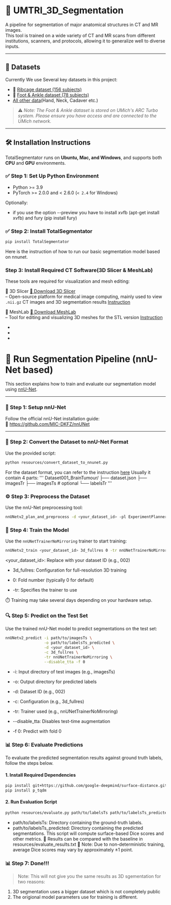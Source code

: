 # 🧠 UMTRI_3D_Segmentation

A pipeline for segmentation of major anatomical structures in CT and MR images.  
This tool is trained on a wide variety of CT and MR scans from different institutions, scanners, and protocols, allowing it to generalize well to diverse inputs.

---

## 📂 Datasets

Currently We use Several key datasets in this project:

- 🦴 [Ribcage dataset (156 subjects)](https://www.dropbox.com/home/Xingyang%20Cui/TotalSegmentator_FineTuning)
- 🦶 [Foot & Ankle dataset (78 subjects)](https://armis2.arc-ts.umich.edu/pun/sys/dashboard/files/fs//nfs/turbo/coe-mreedsensitive/Processing/Foot_and_Ankle/SK/Raw_Data)
- [All other data](https://armis2.arc-ts.umich.edu/pun/sys/dashboard/files/fs//nfs/turbo/coe-mreedsensitive/Processing)(Hand, Neck, Cadaver etc.)

> ⚠️ *Note: The Foot & Ankle dataset is stored on UMich's ARC Turbo system. Please ensure you have access and are connected to the UMich network.*

---

## 🛠️ Installation Instructions

TotalSegmentator runs on **Ubuntu, Mac, and Windows**, and supports both **CPU** and **GPU** environments.

### ✅ Step 1: Set Up Python Environment

- Python >= 3.9  
- PyTorch >= 2.0.0 and < 2.6.0 (`< 2.4` for Windows)

Optionally:
* if you use the option --preview you have to install xvfb (apt-get install xvfb) and fury (pip install fury)


### ✅ Step 2: Install TotalSegmentator
```bash
pip install TotalSegmentator
```
Here is the instruction of how to run our basic segmentation model based on nnunet.


### Step 3: Install Required CT Software(3D Slicer & MeshLab)
These tools are required for visualization and mesh editing:

🧰 3D Slicer [🔗 Download 3D Slicer](https://www.meshlab.net/)            
– Open-source platform for medical image computing, mainly used to view `.nii.gz` CT images and 3D segmentation results [Instruction](https://github.com/XingyangCui/UMTRI_3D_Segmentation/blob/main/3D_Slicer_Instruction)

🧱 MeshLab [🔗 Download MeshLab](https://www.slicer.org/)    
– Tool for editing and visualizing 3D meshes for the STL version [Instruction](https://github.com/XingyangCui/UMTRI_3D_Segmentation/blob/main/MeshLab_Instruction)




-
-
-
# 🚀 Run Segmentation Pipeline (nnU-Net based)

This section explains how to train and evaluate our segmentation model using [nnU-Net](https://github.com/MIC-DKFZ/nnUNet).

---

### 🔧 Step 1: Setup nnU-Net

Follow the official nnU-Net installation guide:  
🔗 https://github.com/MIC-DKFZ/nnUNet

---

### 📁 Step 2: Convert the Dataset to nnU-Net Format

Use the provided script:

```bash
python resources/convert_dataset_to_nnunet.py
```
For the dataset format, you can refer to the instruction [here](https://github.com/MIC-DKFZ/nnUNet/blob/master/documentation/dataset_format.md)
Usually it contain 4 parts:
'''
Dataset001_BrainTumour/
├── dataset.json
├── imagesTr
├── imagesTs  # optional
└── labelsTr
'''

### ⚙️ Step 3: Preprocess the Dataset

Use the nnU-Net preprocessing tool:

```bash
nnUNetv2_plan_and_preprocess -d <your_dataset_id> -pl ExperimentPlanner -c 3d_fullres -np 2
```

### 🧠 Step 4: Train the Model

Use the `nnUNetTrainerNoMirroring` trainer to start training:

```bash
nnUNetv2_train <your_dataset_id> 3d_fullres 0 -tr nnUNetTrainerNoMirroring
```
<your_dataset_id>: Replace with your dataset ID (e.g., 002)

* 3d_fullres: Configuration for full-resolution 3D training

* 0: Fold number (typically 0 for default)

* -tr: Specifies the trainer to use

⏱️ Training may take several days depending on your hardware setup.

### 🔍 Step 5: Predict on the Test Set

Use the trained nnU-Net model to predict segmentations on the test set:

```bash
nnUNetv2_predict -i path/to/imagesTs \
                 -o path/to/labelsTs_predicted \
                 -d <your_dataset_id> \
                 -c 3d_fullres \
                 -tr nnUNetTrainerNoMirroring \
                 --disable_tta -f 0
```
* -i: Input directory of test images (e.g., imagesTs)

* -o: Output directory for predicted labels

* -d: Dataset ID (e.g., 002)

* -c: Configuration (e.g., 3d_fullres)

* -tr: Trainer used (e.g., nnUNetTrainerNoMirroring)

* --disable_tta: Disables test-time augmentation

* -f 0: Predict with fold 0


### 📊 Step 6: Evaluate Predictions

To evaluate the predicted segmentation results against ground truth labels, follow the steps below.

#### 1. Install Required Dependencies

```bash
pip install git+https://github.com/google-deepmind/surface-distance.git
pip install p_tqdm
```
#### 2. Run Evaluation Script
```bash
python resources/evaluate.py path/to/labelsTs path/to/labelsTs_predicted
```
* path/to/labelsTs: Directory containing the ground-truth labels.
* path/to/labelsTs_predicted: Directory containing the predicted segmentations.
This script will compute surface-based Dice scores and other metrics.
📄 Results can be compared with the baseline in resources/evaluate_results.txt
🎯 Note: Due to non-deterministic training, average Dice scores may vary by approximately ±1 point.

### 📊 Step 7: Done!!!

> Note: This will not give you the same results as 3D sgementation for two reasons:
1. 3D segmentation uses a bigger dataset which is not completely public
2. The origional model parameters use for training is different.
